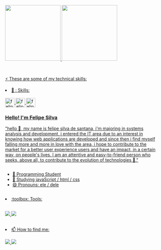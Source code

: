 


<div >
 <a href="https://github.com/felipeSilv4Dev">
  <img height="180em" src="https://github-readme-stats.vercel.app/api?username=felipeSilv4Dev&show_icons=true&theme=radical&include_all_commits=true&count_private=true"/>
  <img height="180em" src="https://github-readme-stats.vercel.app/api/top-langs/?username=felipeSilv4Dev&layout=compact&langs_count=7&theme=radical"/>
</div><br>

  ##
⚡ These are some of my technical skills:
<div style:'display:inline_block'>
  <li>🤹 : Skills:</li>
  <br/>
<img align='center' alt='felipe-html' width='30' heigth='40' src="https://cdn.jsdelivr.net/gh/devicons/devicon/icons/html5/html5-original.svg" />
<img align='center' alt='felipe-css' width='30' heigth='40' src="https://cdn.jsdelivr.net/gh/devicons/devicon/icons/css3/css3-original.svg" />
<img  align='center' alt='felipe-js' width='30' heigth='40'src="https://cdn.jsdelivr.net/gh/devicons/devicon/icons/javascript/javascript-original.svg" />          
</div> 
  

  
 ### Hello! I'm Felipe Silva
  
 "hello 👋, my name is felipe silva de santana, i'm majoring in systems analysis and development, i entered the IT area due to an interest in knowing how web applications are developed and since then i find myself falling more and more in love with the area, i hope to contribute to the market for a better user experience users and have an impact, in a certain way, on people's lives. I am an attentive and easy-to-friend person who seeks, above all, to contribute to the evolution of technologies 🚀."
  
##

- 🔭 Programming Student 
- 🌱 Studying javaScript / html / css
- 😄 Pronouns: ele / dele

 ##
   <li>:toolbox: Tools:</li><br/>
  <p align="left">
<img src="https://img.shields.io/badge/Visual_Studio_Code-0078D4?style=for-the-badge&logo=visual%20studio%20code&logoColor=white"> <img src="https://img.shields.io/badge/Figma-black?style=for-the-badge&logo=figma&logoColor=white"> 
  </p>
</ul>

<div sryle:'display:inline_block'><br>
<li>📫 How to find me:<br><br></li>
  <a href='http://www.linkedin.com/in/felipe-silva-1019ab271' target'_blank'><img src='https://img.shields.io/badge/LinkedIn-0077B5?style=for-the-badge&logo=linkedin&logoColor=white'</a>
  <a href="mailto:felipesilva.developer@gmail.com" target='_blank'><img src="https://img.shields.io/badge/Gmail-D14836?style=for-the-badge&logo=gmail&logoColor=white"> </a>
</div>  
